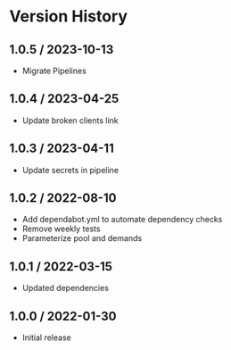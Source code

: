 # Version History

## 1.0.5 / 2023-10-13

- Migrate Pipelines

## 1.0.4 / 2023-04-25

- Update broken clients link

## 1.0.3 / 2023-04-11

- Update secrets in pipeline

## 1.0.2 / 2022-08-10

- Add dependabot.yml to automate dependency checks
- Remove weekly tests
- Parameterize pool and demands

## 1.0.1 / 2022-03-15

- Updated dependencies

## 1.0.0 / 2022-01-30

- Initial release
